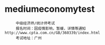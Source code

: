 # mediumeconomytest
         
         中级经济师/统计师考试
         报名时间：因疫情影响，暂缓，详情等通知http://www.cpta.com.cn/GB/360339/index.html
         考试地址：广州

